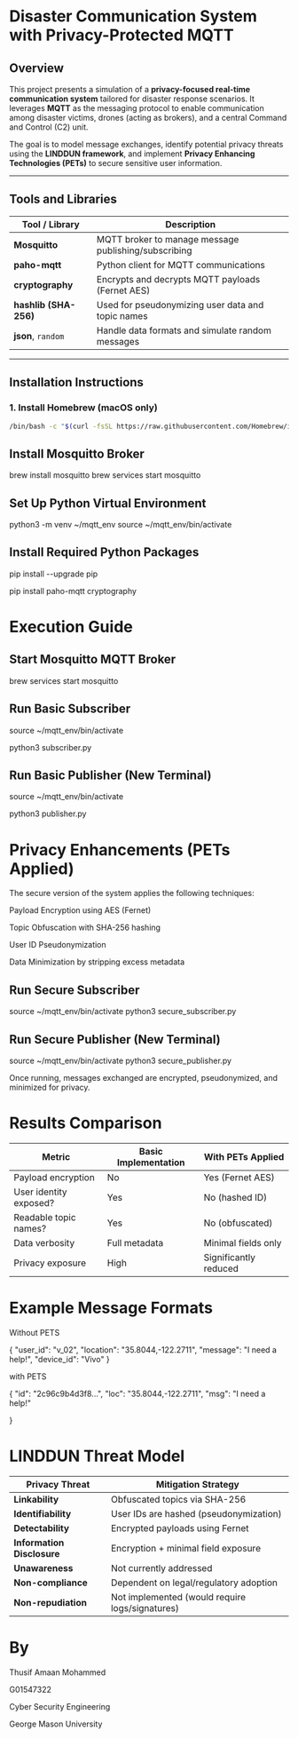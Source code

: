 # Disaster Communication System with Privacy-Protected MQTT

## Overview

This project presents a simulation of a **privacy-focused real-time communication system** tailored for disaster response scenarios. It leverages **MQTT** as the messaging protocol to enable communication among disaster victims, drones (acting as brokers), and a central Command and Control (C2) unit.

The goal is to model message exchanges, identify potential privacy threats using the **LINDDUN framework**, and implement **Privacy Enhancing Technologies (PETs)** to secure sensitive user information.

---

## Tools and Libraries

| Tool / Library       | Description                                         |
|----------------------|-----------------------------------------------------|
| **Mosquitto**        | MQTT broker to manage message publishing/subscribing |
| **paho-mqtt**        | Python client for MQTT communications               |
| **cryptography**     | Encrypts and decrypts MQTT payloads (Fernet AES)    |
| **hashlib (SHA-256)**| Used for pseudonymizing user data and topic names   |
| **json**, `random`   | Handle data formats and simulate random messages    |

---

## Installation Instructions

### 1. Install Homebrew (macOS only)
```bash
/bin/bash -c "$(curl -fsSL https://raw.githubusercontent.com/Homebrew/install/HEAD/install.sh)"
```

##  Install Mosquitto Broker 
brew install mosquitto
brew services start mosquitto

##  Set Up Python Virtual Environment
python3 -m venv ~/mqtt_env
source ~/mqtt_env/bin/activate

## Install Required Python Packages
pip install --upgrade pip

pip install paho-mqtt cryptography

# Execution Guide

## Start Mosquitto MQTT Broker
brew services start mosquitto

## Run Basic Subscriber
source ~/mqtt_env/bin/activate
    
python3 subscriber.py

## Run Basic Publisher (New Terminal)
source ~/mqtt_env/bin/activate

python3 publisher.py

# Privacy Enhancements (PETs Applied)
The secure version of the system applies the following techniques:

Payload Encryption using AES (Fernet)

Topic Obfuscation with SHA-256 hashing

User ID Pseudonymization

Data Minimization by stripping excess metadata

## Run Secure Subscriber
source ~/mqtt_env/bin/activate
python3 secure_subscriber.py

## Run Secure Publisher (New Terminal)

source ~/mqtt_env/bin/activate
python3 secure_publisher.py

Once running, messages exchanged are encrypted, pseudonymized, and minimized for privacy.

# Results Comparison

| Metric                 | Basic Implementation | With PETs Applied     |
| ---------------------- | -------------------- | --------------------- |
| Payload encryption     | No                   | Yes (Fernet AES)      |
| User identity exposed? | Yes                  | No (hashed ID)        |
| Readable topic names?  | Yes                  | No (obfuscated)       |
| Data verbosity         | Full metadata        | Minimal fields only   |
| Privacy exposure       | High                 | Significantly reduced |


# Example Message Formats

  
Without PETS

{
  "user_id": "v_02",
  "location": "35.8044,-122.2711",
  "message": "I need a help!",
  "device_id": "Vivo"
}

with PETS 

{
  "id": "2c96c9b4d3f8...",
  "loc": "35.8044,-122.2711",
  "msg": "I need a help!"

}

# LINDDUN Threat Model

| Privacy Threat             | Mitigation Strategy                             |
| -------------------------- | ----------------------------------------------- |
| **Linkability**            | Obfuscated topics via SHA-256                   |
| **Identifiability**        | User IDs are hashed (pseudonymization)          |
| **Detectability**          | Encrypted payloads using Fernet                 |
| **Information Disclosure** | Encryption + minimal field exposure             |
| **Unawareness**            | Not currently addressed                         |
| **Non-compliance**         | Dependent on legal/regulatory adoption          |
| **Non-repudiation**        | Not implemented (would require logs/signatures) |


# By 
Thusif Amaan Mohammed

G01547322

Cyber Security Engineering

George Mason University








